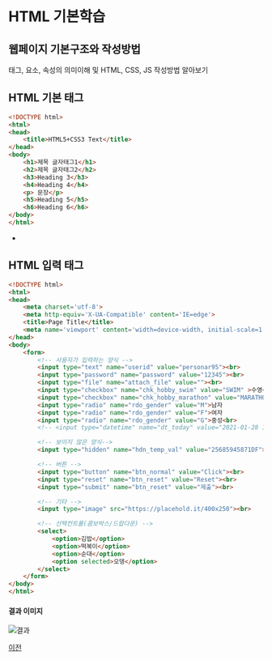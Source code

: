 # HTML 기본학습

## 웹페이지 기본구조와 작성방법
태그, 요소, 속성의 의미이해 및 HTML, CSS, JS 작성방법 알아보기

## HTML 기본 태그

```html
<!DOCTYPE html>
<html>
<head>
    <title>HTML5+CSS3 Text</title>
</head>
<body>
    <h1>제목 글자태그1</h1>
    <h2>제목 글자태그2</h2>
    <h3>Heading 3</h3>
    <h4>Heading 4</h4>
    <p> 문장</p>
    <h5>Heading 5</h5>
    <h6>Heading 6</h6>
</body>
</html>
```

-

## HTML 입력 태그

```html
<!DOCTYPE html>
<html>
<head>
    <meta charset='utf-8'>
    <meta http-equiv='X-UA-Compatible' content='IE=edge'>
    <title>Page Title</title>
    <meta name='viewport' content='width=device-width, initial-scale=1'>
</head>
<body>
    <form>
        <!-- 사용자가 입력하는 양식 -->
        <input type="text" name="userid" value="personar95"><br>
        <input type="password" name="password" value="12345"><br>
        <input type="file" name="attach_file" value=""><br>
        <input type="checkbox" name="chk_hobby_swim" value="SWIM" >수영<br>
        <input type="checkbox" name="chk_hobby_marathon" value="MARATHON">마라톤<br>
        <input type="radio" name="rdo_gender" value="M">남자
        <input type="radio" name="rdo_gender" value="F">여자
        <input type="radio" name="rdo_gender" value="G">중성<br>
        <!-- <input type="datetime" name="dt_today" value="2021-01-28 14:50:00"><br> -->

        <!-- 보이지 않은 양식-->
        <input type="hidden" name="hdn_temp_val" value="25685945871DF"><br>

        <!-- 버튼 -->
        <input type="button" name="btn_normal" value="Click"><br>
        <input type="reset" name="btn_reset" value="Reset"><br>
        <input type="submit" name="btn_reset" value="제출"><br>

        <!-- 기타 -->
        <input type="image" src="https://placehold.it/400x250"><br>

        <!-- 선택컨트롤(콤보박스/드랍다운) -->
        <select>
            <option>김밥</option>
            <option>떡복이</option>
            <option>순대</option>
            <option selected>오뎅</option>
        </select>
    </form>    
</body>
</html>
```



#### 결과 이미지
![결과](https://blogfiles.pstatic.net/MjAyMTAyMDZfMzkg/MDAxNjEyNjAzMjA1ODE5.LBDuQ6DH0C92rUDwGWqz4JSzTRWThQBX3q2ki4Ps7vYg.4V4EDTC6PDCFoSwC2_zbWi0f0x2424hbtxRrBIz3R_Ig.PNG.whgmlwl222/form_practice_result_01.png)


[이전](https://github.com/zizi0308/StudyHtml)

